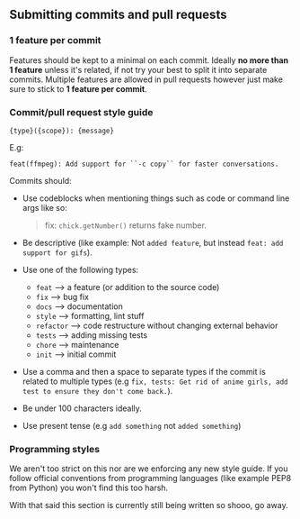 ## Submitting commits and pull requests

### 1 feature per commit
Features should be kept to a minimal on each commit. Ideally **no more than 1 feature** unless it's related, if not try your best to split it into separate commits. Multiple features are allowed in pull requests however just make sure to stick to **1 feature per commit**.

### Commit/pull request style guide
```
{type}({scope}): {message}
```
E.g:
```
feat(ffmpeg): Add support for ``-c copy`` for faster conversations.
```

Commits should:
- Use codeblocks when mentioning things such as code or command line args like so: 

  > fix: ``chick.getNumber()`` returns fake number.

- Be descriptive (like example: Not `added feature`, but instead ``feat: add support for gifs``).
- Use one of the following types:
  - ``feat`` --> a feature (or addition to the source code)
  - ``fix`` --> bug fix
  - ``docs`` --> documentation
  - ``style`` --> formatting, lint stuff
  - ``refactor`` --> code restructure without changing external behavior
  - ``tests`` --> adding missing tests
  - ``chore`` --> maintenance
  - ``init`` --> initial commit

- Use a comma and then a space to separate types if the commit is related to multiple types (e.g ``fix, tests: Get rid of anime girls, add test to ensure they don't come back.``).
- Be under 100 characters ideally.
- Use present tense (e.g ``add something`` not ``added something``)

### Programming styles
We aren't too strict on this nor are we enforcing any new style guide. If you follow official conventions from programming languages (like example PEP8 from Python) you won't find this too harsh.

With that said this section is currently still being written so shooo, go away.